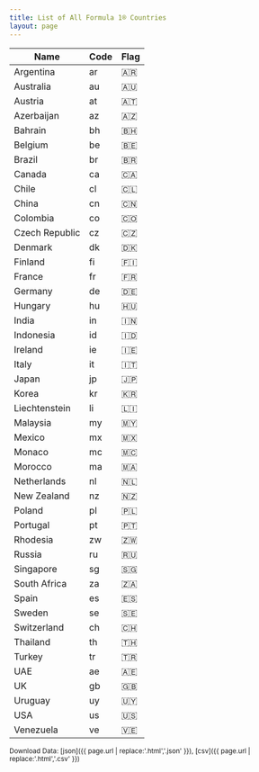 ```yaml
---
title: List of All Formula 1® Countries
layout: page
---
```


| Name | Code | Flag |
|--|--|--|
| Argentina | ar | 🇦🇷 |
| Australia | au | 🇦🇺 |
| Austria | at | 🇦🇹 |
| Azerbaijan | az | 🇦🇿 |
| Bahrain | bh | 🇧🇭 |
| Belgium | be | 🇧🇪 |
| Brazil | br | 🇧🇷 |
| Canada | ca | 🇨🇦 |
| Chile | cl | 🇨🇱 |
| China | cn | 🇨🇳 |
| Colombia | co | 🇨🇴 |
| Czech Republic | cz | 🇨🇿 |
| Denmark | dk | 🇩🇰 |
| Finland | fi | 🇫🇮 |
| France | fr | 🇫🇷 |
| Germany | de | 🇩🇪 |
| Hungary | hu | 🇭🇺 |
| India | in | 🇮🇳 |
| Indonesia | id | 🇮🇩 |
| Ireland | ie | 🇮🇪 |
| Italy | it | 🇮🇹 |
| Japan | jp | 🇯🇵 |
| Korea | kr | 🇰🇷 |
| Liechtenstein | li | 🇱🇮 |
| Malaysia | my | 🇲🇾 |
| Mexico | mx | 🇲🇽 |
| Monaco | mc | 🇲🇨 |
| Morocco | ma | 🇲🇦 |
| Netherlands | nl | 🇳🇱 |
| New Zealand | nz | 🇳🇿 |
| Poland | pl | 🇵🇱 |
| Portugal | pt | 🇵🇹 |
| Rhodesia | zw | 🇿🇼 |
| Russia | ru | 🇷🇺 |
| Singapore | sg | 🇸🇬 |
| South Africa | za | 🇿🇦 |
| Spain | es | 🇪🇸 |
| Sweden | se | 🇸🇪 |
| Switzerland | ch | 🇨🇭 |
| Thailand | th | 🇹🇭 |
| Turkey | tr | 🇹🇷 |
| UAE | ae | 🇦🇪 |
| UK | gb | 🇬🇧 |
| Uruguay | uy | 🇺🇾 |
| USA | us | 🇺🇸 |
| Venezuela | ve | 🇻🇪 |

<small>Download Data: [json]({{ page.url | replace:'.html','.json' }}), [csv]({{ page.url | replace:'.html','.csv' }})</small>
